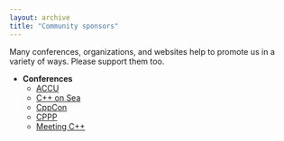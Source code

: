 ```yaml
---
layout: archive
title: "Community sponsors"
---
```


Many conferences, organizations, and websites help to promote us in a variety of ways. Please support them too.

* **Conferences**
    * [ACCU](https://accu.org)
    * [C++ on Sea](https://cpponsea.uk)
    * [CppCon](https://cppcon.org)
    * [CPPP](https://cppp.fr)
    * [Meeting C++](https://meetingcpp.com)

